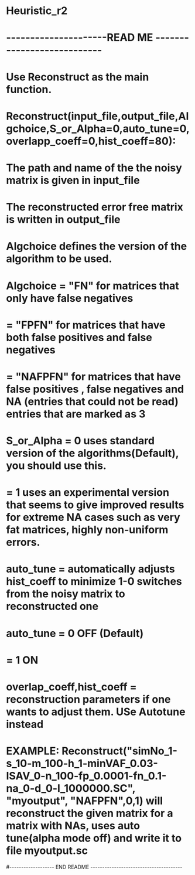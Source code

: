 # Heuristic_r2

# ---------------------READ ME ---------------------------
# Use Reconstruct as the main function.
# Reconstruct(input_file,output_file,Algchoice,S_or_Alpha=0,auto_tune=0,overlapp_coeff=0,hist_coeff=80):
# The path and name of the the noisy matrix is given in input_file
# The reconstructed error free matrix is written in output_file
# Algchoice defines the version of the algorithm to be used.
# Algchoice = "FN" for matrices that only have false negatives
#           = "FPFN" for matrices that have both false positives and false negatives
#           = "NAFPFN" for matrices that have false positives , false negatives and NA (entries that could not be read) entries  that are marked as 3
# S_or_Alpha = 0 uses standard version of the algorithms(Default), you should use this.
#            = 1 uses an experimental version that seems to give improved results for extreme NA cases such as very fat matrices, highly non-uniform errors.
#            
# auto_tune = automatically adjusts hist_coeff to minimize 1-0 switches from the noisy matrix to reconstructed one
# auto_tune = 0 OFF (Default)
#           = 1 ON
# overlap_coeff,hist_coeff = reconstruction parameters if one wants to adjust them. USe Autotune instead
#
# EXAMPLE: Reconstruct("simNo_1-s_10-m_100-h_1-minVAF_0.03-ISAV_0-n_100-fp_0.0001-fn_0.1-na_0-d_0-l_1000000.SC", "myoutput", "NAFPFN",0,1) will reconstruct the given matrix for a matrix with NAs, uses auto tune(alpha mode off) and write it to file myoutput.sc
#------------------- END README ---------------------------------------
